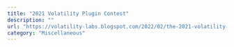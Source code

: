```yaml
---
title: "2021 Volatility Plugin Contest"
description: ""
url: "https://volatility-labs.blogspot.com/2022/02/the-2021-volatility-plugin-contest-results.html"
category: "Miscellaneous"
---
```

